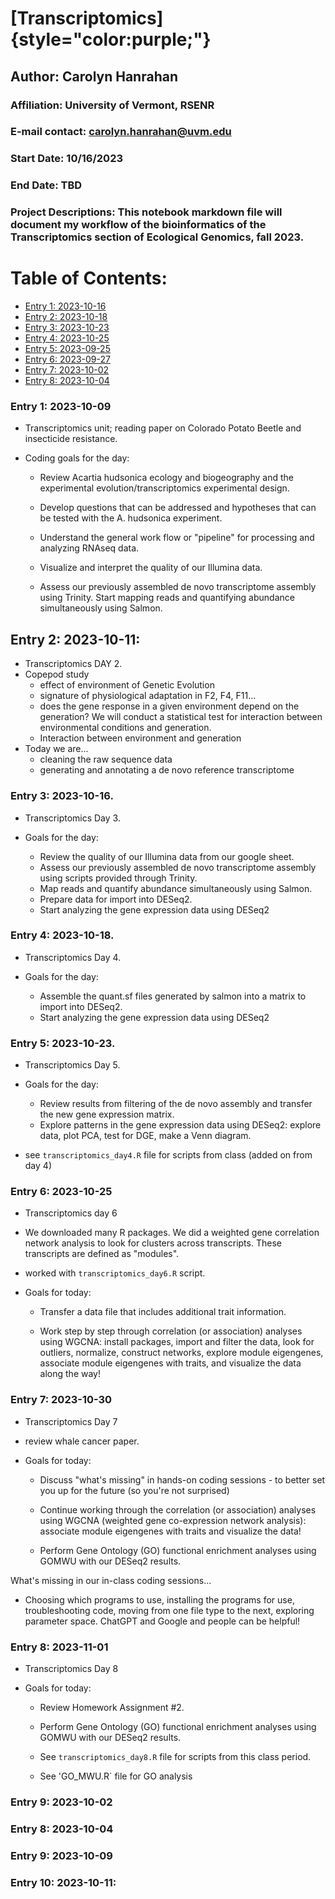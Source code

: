 # [Transcriptomics]{style="color:purple;"}

## Author: Carolyn Hanrahan

### Affiliation: University of Vermont, RSENR

### E-mail contact: [carolyn.hanrahan\@uvm.edu](mailto:carolyn.hanrahan@uvm.edu)

### Start Date: 10/16/2023

### End Date: TBD

### Project Descriptions: This notebook markdown file will document my workflow of the bioinformatics of the Transcriptomics section of Ecological Genomics, fall 2023.

# Table of Contents:

-   [Entry 1: 2023-10-16](#id-section1)
-   [Entry 2: 2023-10-18](#id-section2)
-   [Entry 3: 2023-10-23](#id-section3)
-   [Entry 4: 2023-10-25](#id-section4)
-   [Entry 5: 2023-09-25](#id-section5)
-   [Entry 6: 2023-09-27](#id-section6)
-   [Entry 7: 2023-10-02](#id-section7)
-   [Entry 8: 2023-10-04](#id-section8)

<div id='id-section1'/>

### Entry 1: 2023-10-09

-   Transcriptomics unit; reading paper on Colorado Potato Beetle and insecticide resistance.

-   Coding goals for the day:

    -   Review Acartia hudsonica ecology and biogeography and the experimental evolution/transcriptomics experimental design.

    -   Develop questions that can be addressed and hypotheses that can be tested with the A. hudsonica experiment.

    -   Understand the general work flow or "pipeline" for processing and analyzing RNAseq data.

    -   Visualize and interpret the quality of our Illumina data.

    -   Assess our previously assembled de novo transcriptome assembly using Trinity. Start mapping reads and quantifying abundance simultaneously using Salmon.

## Entry 2: 2023-10-11:

-   Transcriptomics DAY 2.
-   Copepod study
    -   effect of environment of Genetic Evolution
    -   signature of physiological adaptation in F2, F4, F11...
    -   does the gene response in a given environment depend on the generation? We will conduct a statistical test for interaction between environmental conditions and generation.
    -   Interaction between environment and generation
-   Today we are...
    -   cleaning the raw sequence data
    -   generating and annotating a de novo reference transcriptome

### Entry 3: 2023-10-16.

-   Transcriptomics Day 3.

-   Goals for the day:

    -   Review the quality of our Illumina data from our google sheet.
    -   Assess our previously assembled de novo transcriptome assembly using scripts provided through Trinity.
    -   Map reads and quantify abundance simultaneously using Salmon.
    -   Prepare data for import into DESeq2.
    -   Start analyzing the gene expression data using DESeq2

<div id='id-section2'/>

### Entry 4: 2023-10-18.

-   Transcriptomics Day 4.

-   Goals for the day:

    -   Assemble the quant.sf files generated by salmon into a matrix to import into DESeq2.
    -   Start analyzing the gene expression data using DESeq2

<div id='id-section3'/>

### Entry 5: 2023-10-23.

-   Transcriptomics Day 5.

-   Goals for the day:

    -   Review results from filtering of the de novo assembly and transfer the new gene expression matrix.
    -   Explore patterns in the gene expression data using DESeq2: explore data, plot PCA, test for DGE, make a Venn diagram.

-   see `transcriptomics_day4.R` file for scripts from class (added on from day 4)

<div id='id-section4'/>

### Entry 6: 2023-10-25

-   Transcriptomics day 6

-   We downloaded many R packages. We did a weighted gene correlation network analysis to look for clusters across transcripts. These transcripts are defined as "modules".

-   worked with `transcriptomics_day6.R` script.

-   Goals for today:

    -   Transfer a data file that includes additional trait information.

    -   Work step by step through correlation (or association) analyses using WGCNA: install packages, import and filter the data, look for outliers, normalize, construct networks, explore module eigengenes, associate module eigengenes with traits, and visualize the data along the way!

### Entry 7: 2023-10-30

-   Transcriptomics Day 7

-   review whale cancer paper.

-   Goals for today:

    -   Discuss "what's missing" in hands-on coding sessions - to better set you up for the future (so you're not surprised)

    -   Continue working through the correlation (or association) analyses using WGCNA (weighted gene co-expression network analysis): associate module eigengenes with traits and visualize the data!

    -   Perform Gene Ontology (GO) functional enrichment analyses using GOMWU with our DESeq2 results.

What's missing in our in-class coding sessions...

-   Choosing which programs to use, installing the programs for use, troubleshooting code, moving from one file type to the next, exploring parameter space. ChatGPT and Google and people can be helpful!

### Entry 8: 2023-11-01

-   Transcriptomics Day 8

-   Goals for today:

    -   Review Homework Assignment #2.

    -   Perform Gene Ontology (GO) functional enrichment analyses using GOMWU with our DESeq2 results.
    - See `transcriptomics_day8.R` file for scripts from this class period. 
    - See 'GO_MWU.R` file for GO analysis 

### Entry 9: 2023-10-02

### Entry 8: 2023-10-04

### Entry 9: 2023-10-09

### Entry 10: 2023-10-11:
